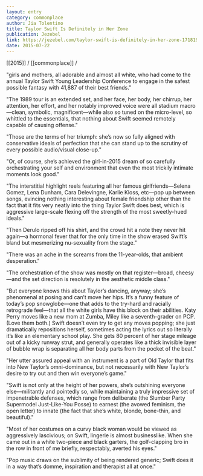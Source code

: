 ```yaml
---
layout: entry
category: commonplace
author: Jia Tolentino
title: Taylor Swift Is Definitely in Her Zone
publication: Jezebel
link: https://jezebel.com/taylor-swift-is-definitely-in-her-zone-1718196417
date: 2015-07-22
---
```


[[2015]] / [[commonplace]] / 

"girls and mothers, all adorable and almost all white, who had come to the annual Taylor Swift Young Leadership Conference to engage in the safest possible fantasy with 41,887 of their best friends."

"The 1989 tour is an extended set, and her face, her body, her chirrup, her attention, her effort, and her notably improved voice were all stadium macro—clean, symbolic, magnificent—while also so tuned on the micro-level, so whittled to the essentials, that nothing about Swift seemed remotely capable of causing offense."

"Those are the terms of her triumph: she’s now so fully aligned with conservative ideals of perfection that she can stand up to the scrutiny of every possible audio/visual close-up."

"Or, of course, she’s achieved the girl-in-2015 dream of so carefully orchestrating your self and environment that even the most trickily intimate moments look good."
 
"The interstitial highlight reels featuring all her famous girlfriends—Selena Gomez, Lena Dunham, Cara Delevingne, Karlie Kloss, etc—pop up between songs, evincing nothing interesting about female friendship other than the fact that it fits very neatly into the thing Taylor Swift does best, which is aggressive large-scale flexing off the strength of the most sweetly-hued ideals."

"Then Derulo ripped off his shirt, and the crowd hit a note they never hit again—a hormonal fever that for the only time in the show erased Swift’s bland but mesmerizing nu-sexuality from the stage."
 
"There was an ache in the screams from the 11-year-olds, that ambient desperation."

"The orchestration of the show was mostly on that register—broad, cheesy—and the set direction is resolutely in the aesthetic middle class."

"But everyone knows this about Taylor’s dancing, anyway; she’s phenomenal at posing and can’t move her hips. It’s a funny feature of today’s pop snowglobe—one that adds to the try-hard and racially retrograde feel—that all the white girls have this block on their abilities. Katy Perry moves like a new mom at Zumba, Miley like a seventh-grader on PCP. (Love them both.) Swift doesn’t even try to get any moves popping; she just dramatically repositions herself, sometimes acting the lyrics out so literally it’s like an elementary school play. She gets 80 percent of her stage mileage out of a kicky runway strut, and generally operates like a thick invisible layer of bubble wrap is separating all her body parts from the pocket of the beat."

"Her utter assured appeal with an instrument is a part of Old Taylor that fits into New Taylor’s omni-dominance, but not necessarily with New Taylor’s desire to try out and then win everyone’s game."

"Swift is not only at the height of her powers, she’s outshining everyone else—militantly and pointedly so, while maintaining a truly impressive set of impenetrable defenses, which range from deliberate (the Slumber Party Supermodel Just-Like-You Posse) to earnest (the avowed feminism, the open letter) to innate (the fact that she’s white, blonde, bone-thin, and beautiful)."

"Most of her costumes on a curvy black woman would be viewed as aggressively lascivious; on Swift, lingerie is almost businesslike. When she came out in a white two-piece and black garters, the golf-clapping bro in the row in front of me briefly, respectably, averted his eyes."

"Pop music draws on the sublimity of being rendered generic; Swift does it in a way that’s domme, inspiration and therapist all at once."
